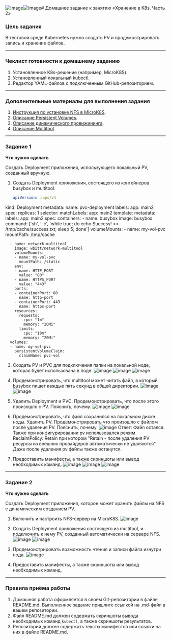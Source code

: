 ![image](https://github.com/user-attachments/assets/dc899f18-0423-4cff-b03e-1a27990a812c)![image](https://github.com/user-attachments/assets/6dee9247-be98-47ba-b939-96f4f880a5a9)# Домашнее задание к занятию «Хранение в K8s. Часть 2»

### Цель задания

В тестовой среде Kubernetes нужно создать PV и продемострировать запись и хранение файлов.

------

### Чеклист готовности к домашнему заданию

1. Установленное K8s-решение (например, MicroK8S).
2. Установленный локальный kubectl.
3. Редактор YAML-файлов с подключенным GitHub-репозиторием.

------

### Дополнительные материалы для выполнения задания

1. [Инструкция по установке NFS в MicroK8S](https://microk8s.io/docs/nfs). 
2. [Описание Persistent Volumes](https://kubernetes.io/docs/concepts/storage/persistent-volumes/). 
3. [Описание динамического провижининга](https://kubernetes.io/docs/concepts/storage/dynamic-provisioning/). 
4. [Описание Multitool](https://github.com/wbitt/Network-MultiTool).

------

### Задание 1

**Что нужно сделать**

Создать Deployment приложения, использующего локальный PV, созданный вручную.

1. Создать Deployment приложения, состоящего из контейнеров busybox и multitool.
   ```yaml
   apiVersion: apps/v1
kind: Deployment
metadata:
  name: pvc-deployment
  labels:
    app: main2
spec:
  replicas: 1
  selector:
    matchLabels:
      app: main2
  template:
    metadata:
      labels:
        app: main2
    spec:
      containers:
      - name: busybox
        image: busybox
        command: ['sh', '-c', 'while true; do echo Success! >> /tmp/cache/success.txt; sleep 5; done']
        volumeMounts:
        - name: my-vol-pvc
          mountPath: /tmp/cache

      - name: network-multitool
        image: wbitt/network-multitool
        volumeMounts:
        - name: my-vol-pvc
          mountPath: /static
        env:
        - name: HTTP_PORT
          value: "80"
        - name: HTTPS_PORT
          value: "443"
        ports:
        - containerPort: 80
          name: http-port
        - containerPort: 443
          name: https-port
        resources:
          requests:
            cpu: "1m"
            memory: "20Mi"
          limits:
            cpu: "10m"
            memory: "20Mi"
      volumes:
      - name: my-vol-pvc
        persistentVolumeClaim:
          claimName: pvc-vol
         
          
3. Создать PV и PVC для подключения папки на локальной ноде, которая будет использована в поде.
   ![image](https://github.com/user-attachments/assets/c2d0bac7-966d-4f79-9b46-50de08790537)
![image](https://github.com/user-attachments/assets/04f2138a-89cc-4367-abc3-74248adde286)
![image](https://github.com/user-attachments/assets/5e7fd337-aace-4f4c-8aae-e8bddb479de9)



5. Продемонстрировать, что multitool может читать файл, в который busybox пишет каждые пять секунд в общей директории.
   ![image](https://github.com/user-attachments/assets/3b0d39c1-5eeb-4249-b9b6-b9df7436e76f)
![image](https://github.com/user-attachments/assets/2eb2eeba-ece0-4375-9e88-679c24090cfa)

6. Удалить Deployment и PVC. Продемонстрировать, что после этого произошло с PV. Пояснить, почему.
   ![image](https://github.com/user-attachments/assets/0727faf0-b92c-4331-b64e-f814e3fa98a2)
![image](https://github.com/user-attachments/assets/c3aca306-6ebf-4f19-9fab-fa220ae8545c)

8. Продемонстрировать, что файл сохранился на локальном диске ноды. Удалить PV.  Продемонстрировать что произошло с файлом после удаления PV. Пояснить, почему.
   ![image](https://github.com/user-attachments/assets/b351f4af-40d7-4bdf-8f89-64fb8710d62e)
Ответ: Файл остался. Также при конфигурировании pv использовался режим ReclaimPolicy: Retain при котором "Retain - после удаления PV ресурсы из внешних провайдеров автоматически не удаляются". Даже после удаления pv файлы также останутся.
5. Предоставить манифесты, а также скриншоты или вывод необходимых команд.
   ![image](https://github.com/user-attachments/assets/c2d0bac7-966d-4f79-9b46-50de08790537)
![image](https://github.com/user-attachments/assets/04f2138a-89cc-4367-abc3-74248adde286)
![image](https://github.com/user-attachments/assets/5e7fd337-aace-4f4c-8aae-e8bddb479de9)
------

### Задание 2

**Что нужно сделать**

Создать Deployment приложения, которое может хранить файлы на NFS с динамическим созданием PV.

1. Включить и настроить NFS-сервер на MicroK8S.
   ![image](https://github.com/user-attachments/assets/91eaddb7-adb2-4064-8696-0aafab044aff)

3. Создать Deployment приложения состоящего из multitool, и подключить к нему PV, созданный автоматически на сервере NFS.
   ![image](https://github.com/user-attachments/assets/55f7a24f-fa0e-4239-9556-9185b8d7f8fe)
![image](https://github.com/user-attachments/assets/76c4ccc8-92d6-429d-bba9-6df02bf39713)


5. Продемонстрировать возможность чтения и записи файла изнутри пода.
   ![image](https://github.com/user-attachments/assets/2a3ee9e1-41f4-4618-a5a9-087202a9ffe8)

7. Предоставить манифесты, а также скриншоты или вывод необходимых команд.

------

### Правила приёма работы

1. Домашняя работа оформляется в своём Git-репозитории в файле README.md. Выполненное задание пришлите ссылкой на .md-файл в вашем репозитории.
2. Файл README.md должен содержать скриншоты вывода необходимых команд `kubectl`, а также скриншоты результатов.
3. Репозиторий должен содержать тексты манифестов или ссылки на них в файле README.md.
